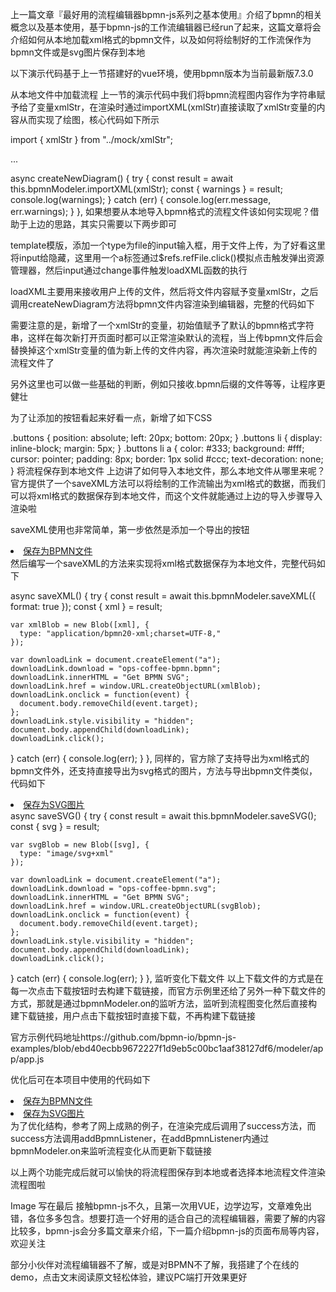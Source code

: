 上一篇文章『最好用的流程编辑器bpmn-js系列之基本使用』介绍了bpmn的相关概念以及基本使用，基于bpmn-js的工作流编辑器已经run了起来，这篇文章将会介绍如何从本地加载xml格式的bpmn文件，以及如何将绘制好的工作流保作为bpmn文件或是svg图片保存到本地

以下演示代码基于上一节搭建好的vue环境，使用bpmn版本为当前最新版7.3.0

从本地文件中加载流程
上一节的演示代码中我们将bpmn流程图内容作为字符串赋予给了变量xmlStr，在渲染时通过importXML(xmlStr)直接读取了xmlStr变量的内容从而实现了绘图，核心代码如下所示

import { xmlStr } from "../mock/xmlStr";

...

async createNewDiagram() {
  try {
    const result = await this.bpmnModeler.importXML(xmlStr);
    const { warnings } = result;
    console.log(warnings);
  } catch (err) {
    console.log(err.message, err.warnings);
  }
},
如果想要从本地导入bpmn格式的流程文件该如何实现呢？借助于上边的思路，其实只需要以下两步即可

template模版，添加一个type为file的input输入框，用于文件上传，为了好看这里将input给隐藏，这里用一个a标签通过$refs.refFile.click()模拟点击触发弹出资源管理器，然后input通过change事件触发loadXML函数的执行

<template>
  <div class="containers">
    <div class="canvas" ref="canvas"></div>

    <ul class="buttons">
      <li>
        <a href="javascript:" @click="$refs.refFile.click()">加载本地BPMN文件</a>
        <input type="file" id="files" ref="refFile" style="display: none" @change="loadXML" />
      </li>
    </ul>
  </div>
</template>
loadXML主要用来接收用户上传的文件，然后将文件内容赋予变量xmlStr，之后调用createNewDiagram方法将bpmn文件内容渲染到编辑器，完整的代码如下

<script>
import BpmnModeler from "bpmn-js/lib/Modeler";
import { xmlStr } from "../mock/xmlStr";

export default {
  name: "ops-coffee",
  mounted() {
    this.init();
  },
  data() {
    return {
      bpmnModeler: null,
      container: null,
      canvas: null,
      xmlStr: xmlStr
    };
  },
  methods: {
    init() {
      const canvas = this.$refs.canvas;
      this.bpmnModeler = new BpmnModeler({
        container: canvas
      });

      this.createNewDiagram();
    },
    createNewDiagram() {
      try {
        const result = this.bpmnModeler.importXML(this.xmlStr);
        const { warnings } = result;
        console.log(warnings);
      } catch (err) {
        console.log(err.message, err.warnings);
      }
    },
    loadXML() {
      const that = this;
      const file = this.$refs.refFile.files[0];

      var reader = new FileReader();
      reader.readAsText(file);
      reader.onload = function() {
        that.xmlStr = this.result;
        that.createNewDiagram();
      };
    }
  }
};
</script>
需要注意的是，新增了一个xmlStr的变量，初始值赋予了默认的bpmn格式字符串，这样在每次新打开页面时都可以正常渲染默认的流程，当上传bpmn文件后会替换掉这个xmlStr变量的值为新上传的文件内容，再次渲染时就能渲染新上传的流程文件了

另外这里也可以做一些基础的判断，例如只接收.bpmn后缀的文件等等，让程序更健壮

为了让添加的按钮看起来好看一点，新增了如下CSS

.buttons {
  position: absolute;
  left: 20px;
  bottom: 20px;
}
.buttons li {
  display: inline-block;
  margin: 5px;
}
.buttons li a {
  color: #333;
  background: #fff;
  cursor: pointer;
  padding: 8px;
  border: 1px solid #ccc;
  text-decoration: none;
}
将流程保存到本地文件
上边讲了如何导入本地文件，那么本地文件从哪里来呢？官方提供了一个saveXML方法可以将绘制的工作流输出为xml格式的数据，而我们可以将xml格式的数据保存到本地文件，而这个文件就能通过上边的导入步骤导入渲染啦

saveXML使用也非常简单，第一步依然是添加一个导出的按钮

<li>
  <a href="javascript:" @click="saveXML" title="保存为bpmn">保存为BPMN文件</a>
</li>
然后编写一个saveXML的方法来实现将xml格式数据保存为本地文件，完整代码如下

async saveXML() {
  try {
    const result = await this.bpmnModeler.saveXML({ format: true });
    const { xml } = result;

    var xmlBlob = new Blob([xml], {
      type: "application/bpmn20-xml;charset=UTF-8,"
    });

    var downloadLink = document.createElement("a");
    downloadLink.download = "ops-coffee-bpmn.bpmn";
    downloadLink.innerHTML = "Get BPMN SVG";
    downloadLink.href = window.URL.createObjectURL(xmlBlob);
    downloadLink.onclick = function(event) {
      document.body.removeChild(event.target);
    };
    downloadLink.style.visibility = "hidden";
    document.body.appendChild(downloadLink);
    downloadLink.click();
  } catch (err) {
    console.log(err);
  }
},
同样的，官方除了支持导出为xml格式的bpmn文件外，还支持直接导出为svg格式的图片，方法与导出bpmn文件类似，代码如下

<li>
  <a href="javascript:" @click="saveSVG" title="保存为svg">保存为SVG图片</a>
</li>
async saveSVG() {
  try {
    const result = await this.bpmnModeler.saveSVG();
    const { svg } = result;

    var svgBlob = new Blob([svg], {
      type: "image/svg+xml"
    });

    var downloadLink = document.createElement("a");
    downloadLink.download = "ops-coffee-bpmn.svg";
    downloadLink.innerHTML = "Get BPMN SVG";
    downloadLink.href = window.URL.createObjectURL(svgBlob);
    downloadLink.onclick = function(event) {
      document.body.removeChild(event.target);
    };
    downloadLink.style.visibility = "hidden";
    document.body.appendChild(downloadLink);
    downloadLink.click();
  } catch (err) {
    console.log(err);
  }
},
监听变化下载文件
以上下载文件的方式是在每一次点击下载按钮时去构建下载链接，而官方示例里还给了另外一种下载文件的方式，那就是通过bpmnModeler.on的监听方法，监听到流程图变化然后直接构建下载链接，用户点击下载按钮时直接下载，不再构建下载链接

官方示例代码地址https://github.com/bpmn-io/bpmn-js-examples/blob/ebd40ecbb9672227f1d9eb5c00bc1aaf38127df6/modeler/app/app.js

优化后可在本项目中使用的代码如下

<li>
  <a href="javascript:" ref="saveXML" title="保存为bpmn">保存为BPMN文件</a>
</li>
<li>
  <a href="javascript:" ref="saveSvg" title="保存为svg">保存为SVG图片</a>
</li>
为了优化结构，参考了网上成熟的例子，在渲染完成后调用了success方法，而success方法调用addBpmnListener，在addBpmnListener内通过bpmnModeler.on来监听流程变化从而更新下载链接

<script>
export default {
  name: "ops-coffee",
  mounted() {
    this.init();
  },
  data() {
    return {
      bpmnModeler: null,
      container: null,
      canvas: null,
      xmlStr: xmlStr
    };
  },
  methods: {
    init() {
      const canvas = this.$refs.canvas;
      this.bpmnModeler = new BpmnModeler({
        container: canvas
      });

      this.createNewDiagram();
    },
    async createNewDiagram() {
      try {
        const result = await this.bpmnModeler.importXML(this.xmlStr);
        const { warnings } = result;
        console.log(warnings);

        this.success();
      } catch (err) {
        console.log(err.message, err.warnings);
      }
    },
    success() {
      this.addBpmnListener();
    },
    async loadXML() {
      const that = this;
      const file = this.$refs.refFile.files[0];

      var reader = new FileReader();
      reader.readAsText(file);
      reader.onload = function() {
        that.xmlStr = this.result;
        that.createNewDiagram();
      };
    },
    async addBpmnListener() {
      const that = this;
      const downloadLink = this.$refs.saveXML;
      const downloadSvgLink = this.$refs.saveSvg;

      async function opscoffee() {
        try {
          const result = await that.saveSVG();
          const { svg } = result;

          that.setEncoded(downloadSvgLink, "ops-coffee.svg", svg);
        } catch (err) {
          console.log(err);
        }

        try {
          const result = await that.saveXML();
          const { xml } = result;

          that.setEncoded(downloadLink, "ops-coffee.bpmn", xml);
        } catch (err) {
          console.log(err);
        }
      }

      opscoffee();
      this.bpmnModeler.on("commandStack.changed", opscoffee);
    },
    async saveSVG(done) {
      try {
        const result = await this.bpmnModeler.saveSVG(done);
        return result;
      } catch (err) {
        console.log(err);
      }
    },
    async saveXML(done) {
      try {
        const result = await this.bpmnModeler.saveXML({ format: true }, done);
        return result;
      } catch (err) {
        console.log(err);
      }
    },
    setEncoded(link, name, data) {
      const encodedData = encodeURIComponent(data);

      if (data) {
        link.href = "data:application/bpmn20-xml;charset=UTF-8," + encodedData;
        link.download = name;
      }
    }
  }
};
</script>
以上两个功能完成后就可以愉快的将流程图保存到本地或者选择本地流程文件渲染流程图啦

Image
写在最后
接触bpmn-js不久，且第一次用VUE，边学边写，文章难免出错，各位多多包含。想要打造一个好用的适合自己的流程编辑器，需要了解的内容比较多，bpmn-js会分多篇文章来介绍，下一篇介绍bpmn-js的页面布局等内容，欢迎关注

部分小伙伴对流程编辑器不了解，或是对BPMN不了解，我搭建了个在线的demo，点击文末阅读原文轻松体验，建议PC端打开效果更好